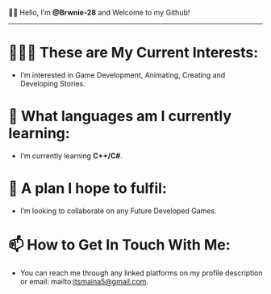 👋🏾 Hello, I’m **@Brwnie-28** and Welcome to my Github!
__________________________________________________________________________________________________________________________________________________________________________________________________________________________________________________________
# 🧑🏾‍💻 These are My Current Interests:
- I’m interested in Game Development, Animating, Creating and Developing Stories.
# 🌱 What languages am I currently learning:
- I’m currently learning **C++/C#**.
# 💞️ A plan I hope to fulfil:
- I’m looking to collaborate on any Future Developed Games.
# 📫 How to Get In Touch With Me:
- You can reach me through any linked platforms on my profile description or email: mailto:itsmaina5@gmail.com.

<!---
Brwnie-28/Brwnie-28 is a ✨ *special* ✨ repository because its `README.md` (this file) appears on your GitHub profile.
You can click the Preview link to take a look at your changes.
--->
